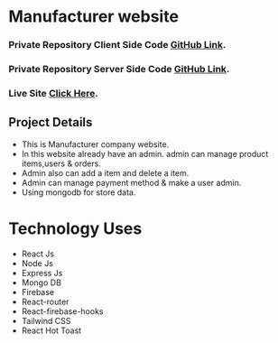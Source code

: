 # Manufacturer website

### Private Repository Client Side Code [GitHub Link](https://github.com/programming-hero-web-course1/manufacturer-website-client-side-ParvesPR).

### Private Repository Server Side Code [GitHub Link](https://github.com/programming-hero-web-course1/manufacturer-website-server-side-ParvesPR).

### Live Site [Click Here](https://manufacturer-36735.web.app/).

## Project Details
* This is Manufacturer company website.
* In this website already have an admin. admin can manage product items,users & orders.
* Admin also can add a item and delete a item.
* Admin can manage payment method & make a user admin.
* Using mongodb for store data.

# Technology Uses
* React Js
* Node Js
* Express Js
* Mongo DB
* Firebase
* React-router
* React-firebase-hooks
* Tailwind CSS
* React Hot Toast
